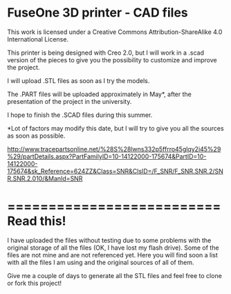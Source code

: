 FuseOne 3D printer - CAD files
==========================

This work is licensed under a Creative Commons Attribution-ShareAlike 4.0 International License.


This printer is being designed with Creo 2.0, but I will work in a .scad version of the pieces to give you the possibility to customize and improve the project.


I will upload .STL files as soon as I try the models. 

The .PART files will be uploaded approximately in May*, after the presentation of the project in the university.

I hope to finish the .SCAD files during this summer.

*Lot of factors may modify this date, but I will try to give you all the sources as soon as possible.



http://www.tracepartsonline.net/%28S%28lwns332p5ffrro45glqy2i45%29%29/partDetails.aspx?PartFamilyID=10-14122000-175674&PartID=10-14122000-175674&sk_Reference=624ZZ&Class=SNR&ClsID=/F_SNR/F_SNR.SNR.2/SNR.SNR.2.010/&ManId=SNR


==========================
Read this!
==========================

I have uploaded the files without testing due to some problems with the original storage of all the files (OK, I have lost my flash drive). Some of the files are not mine and are not referenced yet. Here you will find soon a list with all the files I am using and the original sources of all of them.

Give me a couple of days to generate all the STL files and feel free to clone or fork this project!

